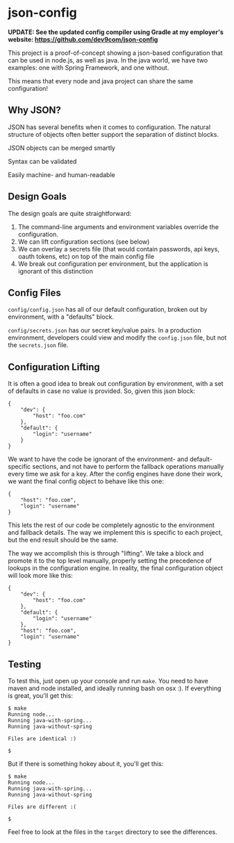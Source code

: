 json-config
===========

**UPDATE: See the updated config compiler using Gradle at my employer's website: https://github.com/dev9com/json-config**

This project is a proof-of-concept showing a json-based configuration that can be used in node.js, as well as java. In the java world, we have two examples: one with Spring Framework, and one without. 

This means that every node and java project can share the same configuration!

Why JSON?
---------

JSON has several benefits when it comes to configuration. The natural structure of objects often better support the separation of distinct blocks. 

JSON objects can be merged smartly

Syntax can be validated

Easily machine- and human-readable

Design Goals
------------

The design goals are quite straightforward:

1. The command-line arguments and environment variables override the configuration.
2. We can lift configuration sections (see below)
3. We can overlay a secrets file (that would contain passwords, api keys, oauth tokens, etc) on top of the main config file
4. We break out configuration per environment, but the application is ignorant of this distinction

Config Files
------------
```config/config.json``` has all of our default configuration, broken out by environment, with a "defaults" block.

```config/secrets.json``` has our secret key/value pairs. In a production environment, developers could view and modify the ```config.json``` file, but not the ```secrets.json``` file. 

Configuration Lifting
---------------------

It is often a good idea to break out configuration by environment, with a set of defaults in case no value is provided. So, given this json block: 

    {
        "dev": {
            "host": "foo.com"
        },
        "default": {
            "login": "username"
        }
    }
    
We want to have the code be ignorant of the environment- and default-specific sections, and not have to perform the fallback operations manually every time we ask for a key. After the config engines have done their work, we want the final config object to behave like this one: 

    { 
        "host": "foo.com",
        "login": "username"
    }
 
This lets the rest of our code be completely agnostic to the environment and fallback details. The way we implement this is specific to each project, but the end result should be the same. 

The way we accomplish this is through "lifting". We take a block and promote it to the top level manually, properly setting the precedence of lookups in the configuration engine. In reality, the final configuration object will look more like this: 

    {
        "dev": {
            "host": "foo.com"
        },
        "default": {
            "login": "username"
        },
        "host": "foo.com",
        "login": "username"
    }
    
Testing
-------
To test this, just open up your console and run ```make```. You need to have maven and node installed, and ideally running bash on osx :). If everything is great, you'll get this: 

    $ make
    Running node...
    Running java-with-spring...
    Running java-without-spring
    
    Files are identical :)
    
    $
    
But if there is something hokey about it, you'll get this: 

    $ make
    Running node...
    Running java-with-spring...
    Running java-without-spring
    
    Files are different :(
    
    $
    
Feel free to look at the files in the ```target``` directory to see the differences. 
